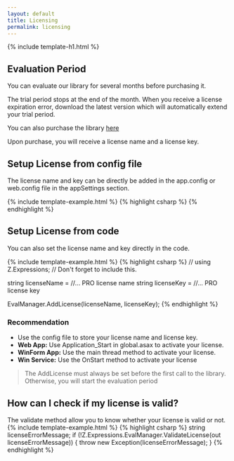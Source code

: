 ```yaml
---
layout: default
title: Licensing
permalink: licensing
---
```


{% include template-h1.html %}

## Evaluation Period
You can evaluate our library for several months before purchasing it.

The trial period stops at the end of the month. When you receive a license expiration error, download the latest version which will automatically extend your trial period.

You can also purchase the library [here](http://eval-expression.net/#pro)

Upon purchase, you will receive a license name and a license key.

## Setup License from config file
The license name and key can be directly be added in the app.config or web.config file in the appSettings section.

{% include template-example.html %} 
{% highlight csharp %}
<appSettings>
	<add key="Z_Expressions_Eval_LicenseName" value="[licenseName]"/>
	<add key="Z_Expressions_Eval_LicenseKey" value="[licenseKey]"/>
</appSettings>
{% endhighlight %}

## Setup License from code
You can also set the license name and key directly in the code.

{% include template-example.html %} 
{% highlight csharp %}
// using Z.Expressions; // Don't forget to include this.

string licenseName = //... PRO license name
string licenseKey = //... PRO license key

EvalManager.AddLicense(licenseName, licenseKey);
{% endhighlight %}

### Recommendation
- Use the config file to store your license name and license key.
- **Web App:** Use Application_Start in global.asax to activate your license.
- **WinForm App:** Use the main thread method to activate your license.
- **Win Service:** Use the OnStart method to activate your license

> The AddLicense must always be set before the first call to the library. Otherwise, you will start the evaluation period

## How can I check if my license is valid?
The validate method allow you to know whether your license is valid or not.
{% include template-example.html %} 
{% highlight csharp %}
string licenseErrorMessage;
if (!Z.Expressions.EvalManager.ValidateLicense(out licenseErrorMessage))
{
    throw new Exception(licenseErrorMessage);
}
{% endhighlight %}
